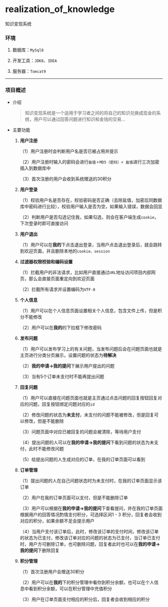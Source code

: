 # realization_of_knowledge
知识变现系统
### 环境

1. 数据库：`MySql8`

2. 开发工具：`JDK8`、`IDEA`

3. 服务器：`Tomcat9`


------



### 项目概述

* 介绍

  > 知识变现系统是一个适用于学习者之间的将自己的知识兑换成现金的系统，用户可以通过回答问题进行知识和金钱的交易...

* 主要功能

  1. **用户注册**

     （1）用户注册时会判断用户名是否已被占用并提示

     （2）用户注册时输入的密码会进行`盐值＋MD5（密码）+ 盐值`进行三次加密插入到数据库中

     （3）首次注册的用户会收到系统赠送的30积分

  2. **用户登录**

     （1）校验用户名是否存在，校验密码是否正确（去除盐值，加密后同数据库中密码进行比较），校验用户输入是否为空，如果输入错误，数据会回显

     （2）判断用户是否勾选记住我，如果勾选，则会在客户端生成`cookie`，下次登录时即可直接访问

  3. **用户退出**

     （1）用户可以在**我的**下点击退出登录，当用户点击退出登录后，就会跳转到欢迎页面，并且删除本地的`cookie，session`

  4. **过滤器权限校验和编码设置**

     （1）拦截用户的非法请求，比如用户直接通过`URL`地址访问项目内部网页，那么会直接页面重定向到欢迎页面

     （2）拦截所有请求并设置编码为`UTF-8`

  5. **个人信息**

     （1）用户可以在个人信息页面设置相关个人信息，包含文件上传，但是积分不能修改

     （2）用户可以在**我的**的下拉框下修改密码

  6. **发布问题**

     （1）用户可以发布学习上的有关问题，当发布问题后会在问题页面也就是主页进行分类分页展示，设置问题的状态为**待解决**

     （2）**我的申请->我的提问**下展示用户提出的问题

     （3）当有5个订单未支付时不能再提出问题

  7. **回复问题**

     （1）用户可以直接在问题页面也就是主页通过点击问题的回复按钮回复对应的问题，回复按钮绑定问题对应的`id`

     （2）修改问题的状态为**未支付**，未支付的问题不能被修改，但是回复可以修改，但是不能删除

     （3）问题页面中对应已被回复的问题会被清除，等待用户支付

     （4）提出问题的人可以在**我的申请->我的提问**下看到问题的状态为未支付，此时不能修改问题

     （5）给提出问题的人生成对应的订单，在我的订单页面可以看到

  8. **订单管理**

     （1）提出问题的人在自己问题状态时为未支付时，在我的订单页面显示该订单

     （2）用户在我的订单页面可以支付，但是不能删除订单

     （3）用户可以根据在**我的申请->我的提问**下查看提问，并在我的订单页面根据用户的回答情况酌情支付积分，可选择区间1 - 3 积分，回复者会收到对应的积分，如果余额不足会提示用户

     （4）当用户支付该订单后，此时，修改该订单的支付时间，修改该订单的状态为已支付，修改该订单对应的问题的状态为已支付，当订单已支付时，用户方可删除订单，也可删除问题，回复者此时也可以在**我的申请->我的提问**下删除回复

  9. **积分管理**

     （1）首次注册用户会赠送30积分

     （2）用户可以在**我的**下的积分管理中看你到积分余额，也可以在个人信息中看到积分余额，可以在积分管理中充值积分

     （3）用户在订单页面支付相应的积分后，回复者会收到相应的积分
